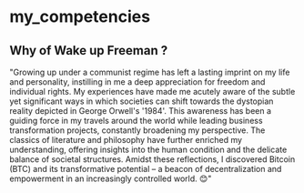 # my_competencies

## Why of Wake up Freeman ?

"Growing up under a communist regime has left a lasting imprint on my life and personality, instilling in me a deep appreciation for freedom and individual rights. My experiences have made me acutely aware of the subtle yet significant ways in which societies can shift towards the dystopian reality depicted in George Orwell's '1984'. This awareness has been a guiding force in my travels around the world while leading business transformation projects, constantly broadening my perspective. The classics of literature and philosophy have further enriched my understanding, offering insights into the human condition and the delicate balance of societal structures. Amidst these reflections, I discovered Bitcoin (BTC) and its transformative potential – a beacon of decentralization and empowerment in an increasingly controlled world. 😊"
